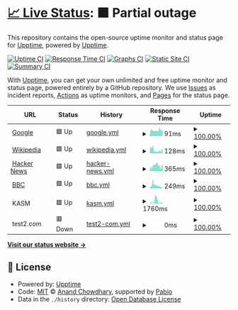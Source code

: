 # [📈 Live Status](https://demo.upptime.js.org): <!--live status--> **🟧 Partial outage**

This repository contains the open-source uptime monitor and status page for [Upptime](https://upptime.js.org), powered by [Upptime](https://github.com/upptime/upptime).

[![Uptime CI](https://github.com/jeakob/upptime/workflows/Uptime%20CI/badge.svg)](https://github.com/jeakob/upptime/actions?query=workflow%3A%22Uptime+CI%22)
[![Response Time CI](https://github.com/jeakob/upptime/workflows/Response%20Time%20CI/badge.svg)](https://github.com/jeakob/upptime/actions?query=workflow%3A%22Response+Time+CI%22)
[![Graphs CI](https://github.com/jeakob/upptime/workflows/Graphs%20CI/badge.svg)](https://github.com/jeakob/upptime/actions?query=workflow%3A%22Graphs+CI%22)
[![Static Site CI](https://github.com/jeakob/upptime/workflows/Static%20Site%20CI/badge.svg)](https://github.com/jeakob/upptime/actions?query=workflow%3A%22Static+Site+CI%22)
[![Summary CI](https://github.com/jeakob/upptime/workflows/Summary%20CI/badge.svg)](https://github.com/jeakob/upptime/actions?query=workflow%3A%22Summary+CI%22)

With [Upptime](https://upptime.js.org), you can get your own unlimited and free uptime monitor and status page, powered entirely by a GitHub repository. We use [Issues](https://github.com/upptime/upptime/issues) as incident reports, [Actions](https://github.com/jeakob/upptime/actions) as uptime monitors, and [Pages](https://demo.upptime.js.org) for the status page.

<!--start: status pages-->
<!-- This summary is generated by Upptime (https://github.com/upptime/upptime) -->
<!-- Do not edit this manually, your changes will be overwritten -->
<!-- prettier-ignore -->
| URL | Status | History | Response Time | Uptime |
| --- | ------ | ------- | ------------- | ------ |
| <img alt="" src="https://icons.duckduckgo.com/ip3/www.google.com.ico" height="13"> [Google](https://www.google.com) | 🟩 Up | [google.yml](https://github.com/bitownik/upptime/commits/HEAD/history/google.yml) | <details><summary><img alt="Response time graph" src="./graphs/google/response-time-week.png" height="20"> 91ms</summary><br><a href="https://bitownik.github.io/upptime/history/google"><img alt="Response time 91" src="https://img.shields.io/endpoint?url=https%3A%2F%2Fraw.githubusercontent.com%2Fbitownik%2Fupptime%2FHEAD%2Fapi%2Fgoogle%2Fresponse-time.json"></a><br><a href="https://bitownik.github.io/upptime/history/google"><img alt="24-hour response time 91" src="https://img.shields.io/endpoint?url=https%3A%2F%2Fraw.githubusercontent.com%2Fbitownik%2Fupptime%2FHEAD%2Fapi%2Fgoogle%2Fresponse-time-day.json"></a><br><a href="https://bitownik.github.io/upptime/history/google"><img alt="7-day response time 91" src="https://img.shields.io/endpoint?url=https%3A%2F%2Fraw.githubusercontent.com%2Fbitownik%2Fupptime%2FHEAD%2Fapi%2Fgoogle%2Fresponse-time-week.json"></a><br><a href="https://bitownik.github.io/upptime/history/google"><img alt="30-day response time 91" src="https://img.shields.io/endpoint?url=https%3A%2F%2Fraw.githubusercontent.com%2Fbitownik%2Fupptime%2FHEAD%2Fapi%2Fgoogle%2Fresponse-time-month.json"></a><br><a href="https://bitownik.github.io/upptime/history/google"><img alt="1-year response time 91" src="https://img.shields.io/endpoint?url=https%3A%2F%2Fraw.githubusercontent.com%2Fbitownik%2Fupptime%2FHEAD%2Fapi%2Fgoogle%2Fresponse-time-year.json"></a></details> | <details><summary><a href="https://bitownik.github.io/upptime/history/google">100.00%</a></summary><a href="https://bitownik.github.io/upptime/history/google"><img alt="All-time uptime 100.00%" src="https://img.shields.io/endpoint?url=https%3A%2F%2Fraw.githubusercontent.com%2Fbitownik%2Fupptime%2FHEAD%2Fapi%2Fgoogle%2Fuptime.json"></a><br><a href="https://bitownik.github.io/upptime/history/google"><img alt="24-hour uptime 100.00%" src="https://img.shields.io/endpoint?url=https%3A%2F%2Fraw.githubusercontent.com%2Fbitownik%2Fupptime%2FHEAD%2Fapi%2Fgoogle%2Fuptime-day.json"></a><br><a href="https://bitownik.github.io/upptime/history/google"><img alt="7-day uptime 100.00%" src="https://img.shields.io/endpoint?url=https%3A%2F%2Fraw.githubusercontent.com%2Fbitownik%2Fupptime%2FHEAD%2Fapi%2Fgoogle%2Fuptime-week.json"></a><br><a href="https://bitownik.github.io/upptime/history/google"><img alt="30-day uptime 100.00%" src="https://img.shields.io/endpoint?url=https%3A%2F%2Fraw.githubusercontent.com%2Fbitownik%2Fupptime%2FHEAD%2Fapi%2Fgoogle%2Fuptime-month.json"></a><br><a href="https://bitownik.github.io/upptime/history/google"><img alt="1-year uptime 100.00%" src="https://img.shields.io/endpoint?url=https%3A%2F%2Fraw.githubusercontent.com%2Fbitownik%2Fupptime%2FHEAD%2Fapi%2Fgoogle%2Fuptime-year.json"></a></details>
| <img alt="" src="https://icons.duckduckgo.com/ip3/en.wikipedia.org.ico" height="13"> [Wikipedia](https://en.wikipedia.org) | 🟩 Up | [wikipedia.yml](https://github.com/bitownik/upptime/commits/HEAD/history/wikipedia.yml) | <details><summary><img alt="Response time graph" src="./graphs/wikipedia/response-time-week.png" height="20"> 128ms</summary><br><a href="https://bitownik.github.io/upptime/history/wikipedia"><img alt="Response time 128" src="https://img.shields.io/endpoint?url=https%3A%2F%2Fraw.githubusercontent.com%2Fbitownik%2Fupptime%2FHEAD%2Fapi%2Fwikipedia%2Fresponse-time.json"></a><br><a href="https://bitownik.github.io/upptime/history/wikipedia"><img alt="24-hour response time 128" src="https://img.shields.io/endpoint?url=https%3A%2F%2Fraw.githubusercontent.com%2Fbitownik%2Fupptime%2FHEAD%2Fapi%2Fwikipedia%2Fresponse-time-day.json"></a><br><a href="https://bitownik.github.io/upptime/history/wikipedia"><img alt="7-day response time 128" src="https://img.shields.io/endpoint?url=https%3A%2F%2Fraw.githubusercontent.com%2Fbitownik%2Fupptime%2FHEAD%2Fapi%2Fwikipedia%2Fresponse-time-week.json"></a><br><a href="https://bitownik.github.io/upptime/history/wikipedia"><img alt="30-day response time 128" src="https://img.shields.io/endpoint?url=https%3A%2F%2Fraw.githubusercontent.com%2Fbitownik%2Fupptime%2FHEAD%2Fapi%2Fwikipedia%2Fresponse-time-month.json"></a><br><a href="https://bitownik.github.io/upptime/history/wikipedia"><img alt="1-year response time 128" src="https://img.shields.io/endpoint?url=https%3A%2F%2Fraw.githubusercontent.com%2Fbitownik%2Fupptime%2FHEAD%2Fapi%2Fwikipedia%2Fresponse-time-year.json"></a></details> | <details><summary><a href="https://bitownik.github.io/upptime/history/wikipedia">100.00%</a></summary><a href="https://bitownik.github.io/upptime/history/wikipedia"><img alt="All-time uptime 100.00%" src="https://img.shields.io/endpoint?url=https%3A%2F%2Fraw.githubusercontent.com%2Fbitownik%2Fupptime%2FHEAD%2Fapi%2Fwikipedia%2Fuptime.json"></a><br><a href="https://bitownik.github.io/upptime/history/wikipedia"><img alt="24-hour uptime 100.00%" src="https://img.shields.io/endpoint?url=https%3A%2F%2Fraw.githubusercontent.com%2Fbitownik%2Fupptime%2FHEAD%2Fapi%2Fwikipedia%2Fuptime-day.json"></a><br><a href="https://bitownik.github.io/upptime/history/wikipedia"><img alt="7-day uptime 100.00%" src="https://img.shields.io/endpoint?url=https%3A%2F%2Fraw.githubusercontent.com%2Fbitownik%2Fupptime%2FHEAD%2Fapi%2Fwikipedia%2Fuptime-week.json"></a><br><a href="https://bitownik.github.io/upptime/history/wikipedia"><img alt="30-day uptime 100.00%" src="https://img.shields.io/endpoint?url=https%3A%2F%2Fraw.githubusercontent.com%2Fbitownik%2Fupptime%2FHEAD%2Fapi%2Fwikipedia%2Fuptime-month.json"></a><br><a href="https://bitownik.github.io/upptime/history/wikipedia"><img alt="1-year uptime 100.00%" src="https://img.shields.io/endpoint?url=https%3A%2F%2Fraw.githubusercontent.com%2Fbitownik%2Fupptime%2FHEAD%2Fapi%2Fwikipedia%2Fuptime-year.json"></a></details>
| <img alt="" src="https://icons.duckduckgo.com/ip3/news.ycombinator.com.ico" height="13"> [Hacker News](https://news.ycombinator.com) | 🟩 Up | [hacker-news.yml](https://github.com/bitownik/upptime/commits/HEAD/history/hacker-news.yml) | <details><summary><img alt="Response time graph" src="./graphs/hacker-news/response-time-week.png" height="20"> 365ms</summary><br><a href="https://bitownik.github.io/upptime/history/hacker-news"><img alt="Response time 365" src="https://img.shields.io/endpoint?url=https%3A%2F%2Fraw.githubusercontent.com%2Fbitownik%2Fupptime%2FHEAD%2Fapi%2Fhacker-news%2Fresponse-time.json"></a><br><a href="https://bitownik.github.io/upptime/history/hacker-news"><img alt="24-hour response time 365" src="https://img.shields.io/endpoint?url=https%3A%2F%2Fraw.githubusercontent.com%2Fbitownik%2Fupptime%2FHEAD%2Fapi%2Fhacker-news%2Fresponse-time-day.json"></a><br><a href="https://bitownik.github.io/upptime/history/hacker-news"><img alt="7-day response time 365" src="https://img.shields.io/endpoint?url=https%3A%2F%2Fraw.githubusercontent.com%2Fbitownik%2Fupptime%2FHEAD%2Fapi%2Fhacker-news%2Fresponse-time-week.json"></a><br><a href="https://bitownik.github.io/upptime/history/hacker-news"><img alt="30-day response time 365" src="https://img.shields.io/endpoint?url=https%3A%2F%2Fraw.githubusercontent.com%2Fbitownik%2Fupptime%2FHEAD%2Fapi%2Fhacker-news%2Fresponse-time-month.json"></a><br><a href="https://bitownik.github.io/upptime/history/hacker-news"><img alt="1-year response time 365" src="https://img.shields.io/endpoint?url=https%3A%2F%2Fraw.githubusercontent.com%2Fbitownik%2Fupptime%2FHEAD%2Fapi%2Fhacker-news%2Fresponse-time-year.json"></a></details> | <details><summary><a href="https://bitownik.github.io/upptime/history/hacker-news">100.00%</a></summary><a href="https://bitownik.github.io/upptime/history/hacker-news"><img alt="All-time uptime 100.00%" src="https://img.shields.io/endpoint?url=https%3A%2F%2Fraw.githubusercontent.com%2Fbitownik%2Fupptime%2FHEAD%2Fapi%2Fhacker-news%2Fuptime.json"></a><br><a href="https://bitownik.github.io/upptime/history/hacker-news"><img alt="24-hour uptime 100.00%" src="https://img.shields.io/endpoint?url=https%3A%2F%2Fraw.githubusercontent.com%2Fbitownik%2Fupptime%2FHEAD%2Fapi%2Fhacker-news%2Fuptime-day.json"></a><br><a href="https://bitownik.github.io/upptime/history/hacker-news"><img alt="7-day uptime 100.00%" src="https://img.shields.io/endpoint?url=https%3A%2F%2Fraw.githubusercontent.com%2Fbitownik%2Fupptime%2FHEAD%2Fapi%2Fhacker-news%2Fuptime-week.json"></a><br><a href="https://bitownik.github.io/upptime/history/hacker-news"><img alt="30-day uptime 100.00%" src="https://img.shields.io/endpoint?url=https%3A%2F%2Fraw.githubusercontent.com%2Fbitownik%2Fupptime%2FHEAD%2Fapi%2Fhacker-news%2Fuptime-month.json"></a><br><a href="https://bitownik.github.io/upptime/history/hacker-news"><img alt="1-year uptime 100.00%" src="https://img.shields.io/endpoint?url=https%3A%2F%2Fraw.githubusercontent.com%2Fbitownik%2Fupptime%2FHEAD%2Fapi%2Fhacker-news%2Fuptime-year.json"></a></details>
| <img alt="" src="https://icons.duckduckgo.com/ip3/www.bbc.co.uk.ico" height="13"> [BBC](https://www.bbc.co.uk) | 🟩 Up | [bbc.yml](https://github.com/bitownik/upptime/commits/HEAD/history/bbc.yml) | <details><summary><img alt="Response time graph" src="./graphs/bbc/response-time-week.png" height="20"> 249ms</summary><br><a href="https://bitownik.github.io/upptime/history/bbc"><img alt="Response time 249" src="https://img.shields.io/endpoint?url=https%3A%2F%2Fraw.githubusercontent.com%2Fbitownik%2Fupptime%2FHEAD%2Fapi%2Fbbc%2Fresponse-time.json"></a><br><a href="https://bitownik.github.io/upptime/history/bbc"><img alt="24-hour response time 249" src="https://img.shields.io/endpoint?url=https%3A%2F%2Fraw.githubusercontent.com%2Fbitownik%2Fupptime%2FHEAD%2Fapi%2Fbbc%2Fresponse-time-day.json"></a><br><a href="https://bitownik.github.io/upptime/history/bbc"><img alt="7-day response time 249" src="https://img.shields.io/endpoint?url=https%3A%2F%2Fraw.githubusercontent.com%2Fbitownik%2Fupptime%2FHEAD%2Fapi%2Fbbc%2Fresponse-time-week.json"></a><br><a href="https://bitownik.github.io/upptime/history/bbc"><img alt="30-day response time 249" src="https://img.shields.io/endpoint?url=https%3A%2F%2Fraw.githubusercontent.com%2Fbitownik%2Fupptime%2FHEAD%2Fapi%2Fbbc%2Fresponse-time-month.json"></a><br><a href="https://bitownik.github.io/upptime/history/bbc"><img alt="1-year response time 249" src="https://img.shields.io/endpoint?url=https%3A%2F%2Fraw.githubusercontent.com%2Fbitownik%2Fupptime%2FHEAD%2Fapi%2Fbbc%2Fresponse-time-year.json"></a></details> | <details><summary><a href="https://bitownik.github.io/upptime/history/bbc">100.00%</a></summary><a href="https://bitownik.github.io/upptime/history/bbc"><img alt="All-time uptime 100.00%" src="https://img.shields.io/endpoint?url=https%3A%2F%2Fraw.githubusercontent.com%2Fbitownik%2Fupptime%2FHEAD%2Fapi%2Fbbc%2Fuptime.json"></a><br><a href="https://bitownik.github.io/upptime/history/bbc"><img alt="24-hour uptime 100.00%" src="https://img.shields.io/endpoint?url=https%3A%2F%2Fraw.githubusercontent.com%2Fbitownik%2Fupptime%2FHEAD%2Fapi%2Fbbc%2Fuptime-day.json"></a><br><a href="https://bitownik.github.io/upptime/history/bbc"><img alt="7-day uptime 100.00%" src="https://img.shields.io/endpoint?url=https%3A%2F%2Fraw.githubusercontent.com%2Fbitownik%2Fupptime%2FHEAD%2Fapi%2Fbbc%2Fuptime-week.json"></a><br><a href="https://bitownik.github.io/upptime/history/bbc"><img alt="30-day uptime 100.00%" src="https://img.shields.io/endpoint?url=https%3A%2F%2Fraw.githubusercontent.com%2Fbitownik%2Fupptime%2FHEAD%2Fapi%2Fbbc%2Fuptime-month.json"></a><br><a href="https://bitownik.github.io/upptime/history/bbc"><img alt="1-year uptime 100.00%" src="https://img.shields.io/endpoint?url=https%3A%2F%2Fraw.githubusercontent.com%2Fbitownik%2Fupptime%2FHEAD%2Fapi%2Fbbc%2Fuptime-year.json"></a></details>
| <img alt="" src="https://icons.duckduckgo.com/ip3/null.ico" height="13"> KASM | 🟩 Up | [kasm.yml](https://github.com/bitownik/upptime/commits/HEAD/history/kasm.yml) | <details><summary><img alt="Response time graph" src="./graphs/kasm/response-time-week.png" height="20"> 1760ms</summary><br><a href="https://bitownik.github.io/upptime/history/kasm"><img alt="Response time 1760" src="https://img.shields.io/endpoint?url=https%3A%2F%2Fraw.githubusercontent.com%2Fbitownik%2Fupptime%2FHEAD%2Fapi%2Fkasm%2Fresponse-time.json"></a><br><a href="https://bitownik.github.io/upptime/history/kasm"><img alt="24-hour response time 1760" src="https://img.shields.io/endpoint?url=https%3A%2F%2Fraw.githubusercontent.com%2Fbitownik%2Fupptime%2FHEAD%2Fapi%2Fkasm%2Fresponse-time-day.json"></a><br><a href="https://bitownik.github.io/upptime/history/kasm"><img alt="7-day response time 1760" src="https://img.shields.io/endpoint?url=https%3A%2F%2Fraw.githubusercontent.com%2Fbitownik%2Fupptime%2FHEAD%2Fapi%2Fkasm%2Fresponse-time-week.json"></a><br><a href="https://bitownik.github.io/upptime/history/kasm"><img alt="30-day response time 1760" src="https://img.shields.io/endpoint?url=https%3A%2F%2Fraw.githubusercontent.com%2Fbitownik%2Fupptime%2FHEAD%2Fapi%2Fkasm%2Fresponse-time-month.json"></a><br><a href="https://bitownik.github.io/upptime/history/kasm"><img alt="1-year response time 1760" src="https://img.shields.io/endpoint?url=https%3A%2F%2Fraw.githubusercontent.com%2Fbitownik%2Fupptime%2FHEAD%2Fapi%2Fkasm%2Fresponse-time-year.json"></a></details> | <details><summary><a href="https://bitownik.github.io/upptime/history/kasm">100.00%</a></summary><a href="https://bitownik.github.io/upptime/history/kasm"><img alt="All-time uptime 100.00%" src="https://img.shields.io/endpoint?url=https%3A%2F%2Fraw.githubusercontent.com%2Fbitownik%2Fupptime%2FHEAD%2Fapi%2Fkasm%2Fuptime.json"></a><br><a href="https://bitownik.github.io/upptime/history/kasm"><img alt="24-hour uptime 100.00%" src="https://img.shields.io/endpoint?url=https%3A%2F%2Fraw.githubusercontent.com%2Fbitownik%2Fupptime%2FHEAD%2Fapi%2Fkasm%2Fuptime-day.json"></a><br><a href="https://bitownik.github.io/upptime/history/kasm"><img alt="7-day uptime 100.00%" src="https://img.shields.io/endpoint?url=https%3A%2F%2Fraw.githubusercontent.com%2Fbitownik%2Fupptime%2FHEAD%2Fapi%2Fkasm%2Fuptime-week.json"></a><br><a href="https://bitownik.github.io/upptime/history/kasm"><img alt="30-day uptime 100.00%" src="https://img.shields.io/endpoint?url=https%3A%2F%2Fraw.githubusercontent.com%2Fbitownik%2Fupptime%2FHEAD%2Fapi%2Fkasm%2Fuptime-month.json"></a><br><a href="https://bitownik.github.io/upptime/history/kasm"><img alt="1-year uptime 100.00%" src="https://img.shields.io/endpoint?url=https%3A%2F%2Fraw.githubusercontent.com%2Fbitownik%2Fupptime%2FHEAD%2Fapi%2Fkasm%2Fuptime-year.json"></a></details>
| <img alt="" src="https://icons.duckduckgo.com/ip3/null.ico" height="13"> test2.com | 🟥 Down | [test2-com.yml](https://github.com/bitownik/upptime/commits/HEAD/history/test2-com.yml) | <details><summary><img alt="Response time graph" src="./graphs/test2-com/response-time-week.png" height="20"> 0ms</summary><br><a href="https://bitownik.github.io/upptime/history/test2-com"><img alt="Response time 0" src="https://img.shields.io/endpoint?url=https%3A%2F%2Fraw.githubusercontent.com%2Fbitownik%2Fupptime%2FHEAD%2Fapi%2Ftest2-com%2Fresponse-time.json"></a><br><a href="https://bitownik.github.io/upptime/history/test2-com"><img alt="24-hour response time 0" src="https://img.shields.io/endpoint?url=https%3A%2F%2Fraw.githubusercontent.com%2Fbitownik%2Fupptime%2FHEAD%2Fapi%2Ftest2-com%2Fresponse-time-day.json"></a><br><a href="https://bitownik.github.io/upptime/history/test2-com"><img alt="7-day response time 0" src="https://img.shields.io/endpoint?url=https%3A%2F%2Fraw.githubusercontent.com%2Fbitownik%2Fupptime%2FHEAD%2Fapi%2Ftest2-com%2Fresponse-time-week.json"></a><br><a href="https://bitownik.github.io/upptime/history/test2-com"><img alt="30-day response time 0" src="https://img.shields.io/endpoint?url=https%3A%2F%2Fraw.githubusercontent.com%2Fbitownik%2Fupptime%2FHEAD%2Fapi%2Ftest2-com%2Fresponse-time-month.json"></a><br><a href="https://bitownik.github.io/upptime/history/test2-com"><img alt="1-year response time 0" src="https://img.shields.io/endpoint?url=https%3A%2F%2Fraw.githubusercontent.com%2Fbitownik%2Fupptime%2FHEAD%2Fapi%2Ftest2-com%2Fresponse-time-year.json"></a></details> | <details><summary><a href="https://bitownik.github.io/upptime/history/test2-com">100.00%</a></summary><a href="https://bitownik.github.io/upptime/history/test2-com"><img alt="All-time uptime 100.00%" src="https://img.shields.io/endpoint?url=https%3A%2F%2Fraw.githubusercontent.com%2Fbitownik%2Fupptime%2FHEAD%2Fapi%2Ftest2-com%2Fuptime.json"></a><br><a href="https://bitownik.github.io/upptime/history/test2-com"><img alt="24-hour uptime 100.00%" src="https://img.shields.io/endpoint?url=https%3A%2F%2Fraw.githubusercontent.com%2Fbitownik%2Fupptime%2FHEAD%2Fapi%2Ftest2-com%2Fuptime-day.json"></a><br><a href="https://bitownik.github.io/upptime/history/test2-com"><img alt="7-day uptime 100.00%" src="https://img.shields.io/endpoint?url=https%3A%2F%2Fraw.githubusercontent.com%2Fbitownik%2Fupptime%2FHEAD%2Fapi%2Ftest2-com%2Fuptime-week.json"></a><br><a href="https://bitownik.github.io/upptime/history/test2-com"><img alt="30-day uptime 100.00%" src="https://img.shields.io/endpoint?url=https%3A%2F%2Fraw.githubusercontent.com%2Fbitownik%2Fupptime%2FHEAD%2Fapi%2Ftest2-com%2Fuptime-month.json"></a><br><a href="https://bitownik.github.io/upptime/history/test2-com"><img alt="1-year uptime 100.00%" src="https://img.shields.io/endpoint?url=https%3A%2F%2Fraw.githubusercontent.com%2Fbitownik%2Fupptime%2FHEAD%2Fapi%2Ftest2-com%2Fuptime-year.json"></a></details>

<!--end: status pages-->

[**Visit our status website →**](https://demo.upptime.js.org)

## 📄 License

- Powered by: [Upptime](https://github.com/upptime/upptime)
- Code: [MIT](./LICENSE) © [Anand Chowdhary](https://anandchowdhary.com), supported by [Pabio](https://pabio.com)
- Data in the `./history` directory: [Open Database License](https://opendatacommons.org/licenses/odbl/1-0/)
